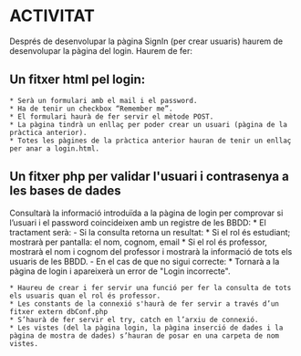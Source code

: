 # ACTIVITAT
Després de desenvolupar la pàgina SignIn (per crear usuaris) haurem de desenvolupar la pàgina del login. 
Haurem de fer:

## Un fitxer html pel login:
    * Serà un formulari amb el mail i el password. 
    * Ha de tenir un checkbox “Remember me”.
    * El formulari haurà de fer servir el mètode POST.
    * La pàgina tindrà un enllaç per poder crear un usuari (pàgina de la pràctica anterior).
    * Totes les pàgines de la pràctica anterior hauran de tenir un enllaç per anar a login.html.

## Un fitxer php per validar l'usuari i contrasenya a les bases de dades
Consultarà la informació introduïda a la pàgina de login per comprovar si l’usuari i el password coincideixen amb un registre de les BBDD:
    * El tractament serà:
        - Si la consulta retorna un resultat:
            * Si el rol és estudiant; mostrarà per pantalla: el nom, cognom, email
            * Si el rol és professor, mostrarà el nom i cognom del professor i mostrarà la informació de tots els usuaris de les BBDD.
        - En el cas de que no sigui correcte:
            * Tornarà a la pàgina de login i apareixerà un error de "Login incorrecte".
    
    * Haureu de crear i fer servir una funció per fer la consulta de tots els usuaris quan el rol és professor.
    * Les constants de la connexió s'haurà de fer servir a través d’un fitxer extern dbConf.php
    * S’haurà de fer servir el try, catch en l’arxiu de connexió.
    * Les vistes (del la pàgina login, la pàgina inserció de dades i la pàgina de mostra de dades) s’hauran de posar en una carpeta de nom vistes.



